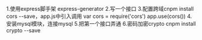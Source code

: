 1.使用express脚手架 express-generator
2.写一个接口
3.配置跨域cnpm install cors --save，app.js中引入调用 
    var cors = require('cors')   app.use(cors())
4.安装mysql模块，连接mysql
5.把第一个接口弄通
6.密码加密crypto    cnpm install crypto --save
